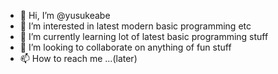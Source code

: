 - 👋 Hi, I’m @yusukeabe
- 👀 I’m interested in latest modern basic programming etc
- 🌱 I’m currently learning lot of latest basic programming stuff 
- 💞️ I’m looking to collaborate on anything of fun stuff
- 📫 How to reach me ...(later)

<!---
yusukeabe3/yusukeabe3 is a ✨ special ✨ repository because its `README.md` (this file) appears on your GitHub profile.
You can click the Preview link to take a look at your changes.
--->
